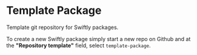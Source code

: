 # Template Package

Template git repository for Swiftly packages.

To create a new Swiftly package simply start a new repo on Github and at the
**"Repository template"** field, select `template-package`.
